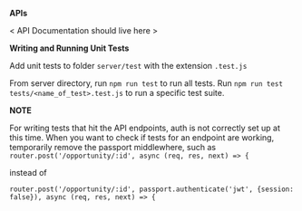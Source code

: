 **APIs**

< API Documentation should live here >


**Writing and Running Unit Tests**

Add unit tests to folder `server/test` with the extension `.test.js`

From server directory, run `npm run test` to run all tests. Run `npm run test tests/<name_of_test>.test.js` to run a specific test suite.

**NOTE**

For writing tests that hit the API endpoints, auth is not correctly set up at this time.
When you want to check if tests for an endpoint are working, temporarily remove
the passport middlewhere, such as
```router.post('/opportunity/:id', async (req, res, next) => {```

instead of

```router.post('/opportunity/:id', passport.authenticate('jwt', {session: false}), async (req, res, next) => {```


